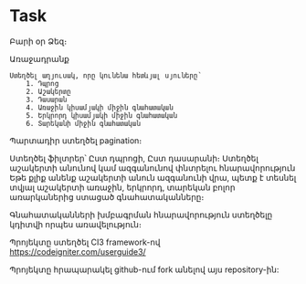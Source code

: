 
# Task

Բարի օր Ձեզ։ 

Առաջադրանք

    Ստեղծել աղյուսակ, որը կունենա հետևյալ սյուները՝ 
		1. Դպրոց
		2. Աշակերտը
		3. Դասարան
		4. Առաջին կիսամյակի միջին գնահատական
		5. Երկրորդ կիսամյակի միջին գնահատական
		6. Տարեկանի միջին գնահատական

Պարտադիր ստեղծել pagination։


Ստեղծել ֆիլտրեր՝ Ըստ դպրոցի, Ըստ դասարանի։
Ստեղծել աշակերտի անունով կամ ազգանունով փնտրելու հնարավորություն
Եթե քլիք անենք աշակերտի անուն ազգանունի վրա, պետք է տեսնել տվյալ աշակերտի առաջին, երկրորդ, տարեկան բոլոր առարկաներից ստացած գնահատականները։


Գնահատականների խմբագրման հնարավորություն ստեղծելը կդիտվի որպես առավելություն։

Պրոյեկտը ստեղծել CI3 framework-ով https://codeigniter.com/userguide3/

Պրոյեկտը հրապարակել github-ում fork անելով այս repository-ին:



